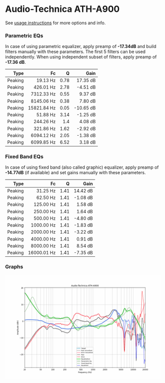# Audio-Technica ATH-A900
See [usage instructions](https://github.com/jaakkopasanen/AutoEq#usage) for more options and info.

### Parametric EQs
In case of using parametric equalizer, apply preamp of **-17.34dB** and build filters manually
with these parameters. The first 5 filters can be used independently.
When using independent subset of filters, apply preamp of **-17.36 dB**.

| Type    | Fc          |    Q | Gain      |
|--------:|------------:|-----:|----------:|
| Peaking | 19.13 Hz    | 0.78 | 17.35 dB  |
| Peaking | 426.01 Hz   | 2.78 | -4.51 dB  |
| Peaking | 7312.33 Hz  | 0.55 | 9.37 dB   |
| Peaking | 8145.06 Hz  | 0.38 | 7.80 dB   |
| Peaking | 15821.84 Hz | 0.05 | -10.65 dB |
| Peaking | 51.88 Hz    | 3.14 | -1.25 dB  |
| Peaking | 244.26 Hz   | 1.4  | 4.08 dB   |
| Peaking | 321.86 Hz   | 1.62 | -2.92 dB  |
| Peaking | 6094.12 Hz  | 2.05 | -1.38 dB  |
| Peaking | 6099.85 Hz  | 6.52 | 3.18 dB   |

### Fixed Band EQs
In case of using fixed band (also called graphic) equalizer, apply preamp of **-14.77dB**
(if available) and set gains manually with these parameters.

| Type    | Fc          |    Q | Gain     |
|--------:|------------:|-----:|---------:|
| Peaking | 31.25 Hz    | 1.41 | 14.42 dB |
| Peaking | 62.50 Hz    | 1.41 | -1.08 dB |
| Peaking | 125.00 Hz   | 1.41 | 1.58 dB  |
| Peaking | 250.00 Hz   | 1.41 | 1.64 dB  |
| Peaking | 500.00 Hz   | 1.41 | -4.80 dB |
| Peaking | 1000.00 Hz  | 1.41 | -1.83 dB |
| Peaking | 2000.00 Hz  | 1.41 | -3.22 dB |
| Peaking | 4000.00 Hz  | 1.41 | 0.91 dB  |
| Peaking | 8000.00 Hz  | 1.41 | 8.54 dB  |
| Peaking | 16000.01 Hz | 1.41 | -7.35 dB |

### Graphs
![](./Audio-Technica%20ATH-A900.png)